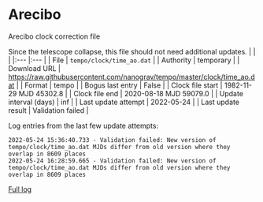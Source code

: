 
Arecibo
===========================
Arecibo clock correction file

Since the telescope collapse, this file should not need additional updates.
|     |     |
|:--- |:--- |
| File | `tempo/clock/time_ao.dat` |
| Authority | temporary |
| Download URL | https://raw.githubusercontent.com/nanograv/tempo/master/clock/time_ao.dat |
| Format | tempo |
| Bogus last entry | False |
| Clock file start | 1982-11-29 MJD 45302.8 |
| Clock file end | 2020-08-18 MJD 59079.0 |
| Update interval (days) | inf |
| Last update attempt | 2022-05-24 |
| Last update result | Validation failed |

Log entries from the last few update attempts:
```
2022-05-24 15:36:40.733 - Validation failed: New version of tempo/clock/time_ao.dat MJDs differ from old version where they overlap in 8609 places
2022-05-24 16:28:59.665 - Validation failed: New version of tempo/clock/time_ao.dat MJDs differ from old version where they overlap in 8609 places
```
[Full log](https://raw.githubusercontent.com/nanograv/pulsar-clock-corrections/main/log/tempo/clock/time_ao.dat.log)
